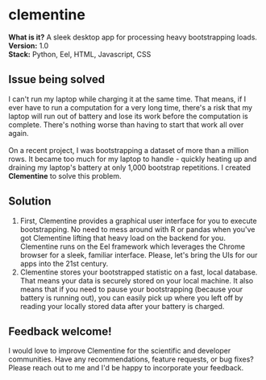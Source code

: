 # clementine
**What is it?** A sleek desktop app for processing heavy bootstrapping loads.  
**Version:** 1.0  
**Stack:** Python, Eel, HTML, Javascript, CSS  

## Issue being solved
I can't run my laptop while charging it at the same time. That means, if I ever have to run a computation for a very long time, there's a risk that my laptop will run out of battery and lose its work before the computation is complete. There's nothing worse than having to start that work all over again.  
<br />
On a recent project, I was bootstrapping a dataset of more than a million rows. It became too much for my laptop to handle - quickly heating up and draining my laptop's battery at only 1,000 bootstrap repetitions. I created **Clementine** to solve this problem.  

## Solution
1. First, Clementine provides a graphical user interface for you to execute bootstrapping. No need to mess around with R or pandas when you've got Clementine lifting that heavy load on the backend for you. Clementine runs on the Eel framework which leverages the Chrome browser for a sleek, familiar interface. Please, let's bring the UIs for our apps into the 21st century.   
2. Clementine stores your bootstrapped statistic on a fast, local database. That means your data is securely stored on your local machine. It also means that if you need to pause your bootstrapping (because your battery is running out), you can easily pick up where you left off by reading your locally stored data after your battery is charged.

## Feedback welcome!
I would love to improve Clementine for the scientific and developer communities. Have any recommendations, feature requests, or bug fixes? Please reach out to me and I'd be happy to incorporate your feedback.
